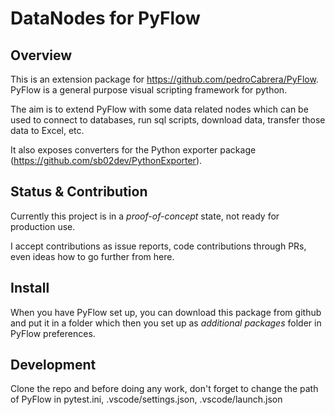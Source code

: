 # DataNodes for PyFlow

## Overview

This is an extension package for https://github.com/pedroCabrera/PyFlow.
PyFlow is a general purpose visual scripting framework for python.

The aim is to extend PyFlow with some data related nodes which can be
used to connect to databases, run sql scripts, download data, transfer
those data to Excel, etc.

It also exposes converters for the Python exporter package
(https://github.com/sb02dev/PythonExporter).

## Status & Contribution

Currently this project is in a *proof-of-concept* state, not ready for
production use.

I accept contributions as issue reports, code contributions through PRs,
even ideas how to go further from here.

## Install

When you have PyFlow set up, you can download this package from github
and put it in a folder which then you set up as *additional packages*
folder in PyFlow preferences.

## Development

Clone the repo and before doing any work, don't forget to change the
path of PyFlow in pytest.ini, .vscode/settings.json, .vscode/launch.json
